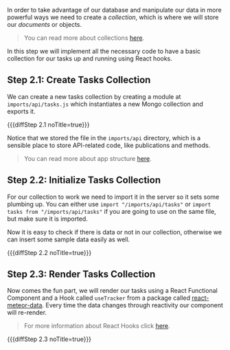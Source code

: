 In order to take advantage of our database and manipulate our data in more powerful ways we need to create a _collection_, which is where we will store our _documents_ or objects.

> You can read more about collections [here](http://guide.meteor.com/collections.html).

In this step we will implement all the necessary code to have a basic collection for our tasks up and running using React hooks.

## Step 2.1: Create Tasks Collection

We can create a new tasks collection by creating a module at `imports/api/tasks.js` which instantiates a new Mongo collection and exports it.

{{{diffStep 2.1 noTitle=true}}}

Notice that we stored the file in the `imports/api` directory, which is a sensible place to store API-related code, like publications and methods.

> You can read more about app structure [here](http://guide.meteor.com/structure.html).

## Step 2.2: Initialize Tasks Collection

For our collection to work we need to import it in the server so it sets some plumbing up. You can either use `import "/imports/api/tasks"` or `import tasks from "/imports/api/tasks"` if you are going to use on the same file, but make sure it is imported.

Now it is easy to check if there is data or not in our collection, otherwise we can insert some sample data easily as well.

{{{diffStep 2.2 noTitle=true}}}

## Step 2.3: Render Tasks Collection

Now comes the fun part, we will render our tasks using a React Functional Component and a Hook called `useTracker` from a package called [react-meteor-data](https://atmospherejs.com/meteor/react-meteor-data). Every time the data changes through reactivity our component will re-render.

> For more information about React Hooks click [here](https://reactjs.org/docs/hooks-faq.html).

{{{diffStep 2.3 noTitle=true}}}
